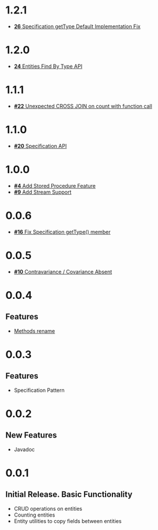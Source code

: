 # 1.2.1

* [**26** Specification getType Default Implementation Fix](https://github.com/Scalified/jpa/issues/26)

# 1.2.0

* [**24** Entities Find By Type API](https://github.com/Scalified/jpa/issues/24)

# 1.1.1

* [**#22** Unexpected CROSS JOIN on count with function call](https://github.com/Scalified/jpa/issues/22)

# 1.1.0

* [**#20** Specification API](https://github.com/Scalified/jpa/issues/20)

# 1.0.0

* [**#4** Add Stored Procedure Feature](https://github.com/Scalified/jpa/issues/4)
* [**#9** Add Stream Support](https://github.com/Scalified/jpa/issues/9)

# 0.0.6

* [**#16** Fix Specification getType() member](https://github.com/Scalified/jpa/issues/16)

# 0.0.5

* [**#10** Contravariance / Covariance Absent](https://github.com/Scalified/jpa/issues/10)

# 0.0.4

## Features

* [Methods rename](https://github.com/Scalified/jpa/issues/7)

# 0.0.3

## Features

* Specification Pattern

# 0.0.2

## New Features

* Javadoc

# 0.0.1

## Initial Release. Basic Functionality

* CRUD operations on entities
* Counting entities
* Entity utilities to copy fields between entities
